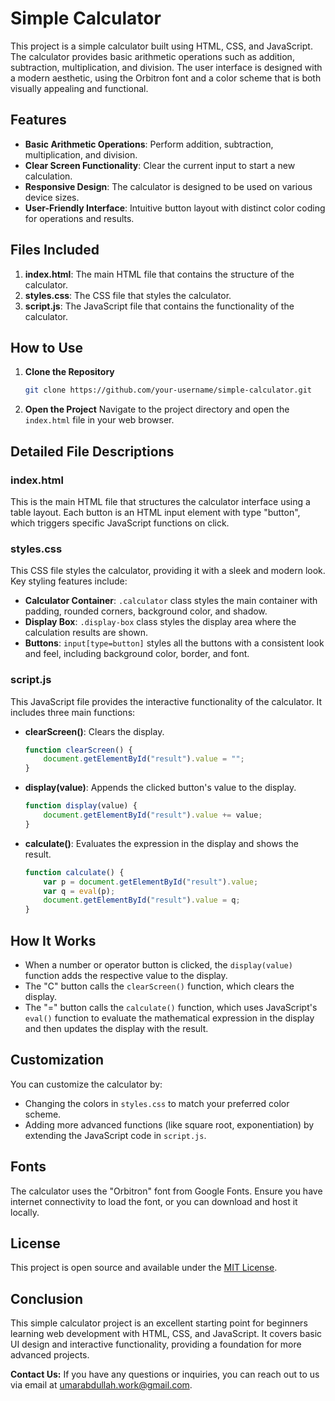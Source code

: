# Simple Calculator

This project is a simple calculator built using HTML, CSS, and JavaScript. The calculator provides basic arithmetic operations such as addition, subtraction, multiplication, and division. The user interface is designed with a modern aesthetic, using the Orbitron font and a color scheme that is both visually appealing and functional.

## Features

- **Basic Arithmetic Operations**: Perform addition, subtraction, multiplication, and division.
- **Clear Screen Functionality**: Clear the current input to start a new calculation.
- **Responsive Design**: The calculator is designed to be used on various device sizes.
- **User-Friendly Interface**: Intuitive button layout with distinct color coding for operations and results.

## Files Included

1. **index.html**: The main HTML file that contains the structure of the calculator.
2. **styles.css**: The CSS file that styles the calculator.
3. **script.js**: The JavaScript file that contains the functionality of the calculator.

## How to Use

1. **Clone the Repository**
   ```bash
   git clone https://github.com/your-username/simple-calculator.git
   ```
2. **Open the Project**
   Navigate to the project directory and open the `index.html` file in your web browser.

## Detailed File Descriptions

### index.html

This is the main HTML file that structures the calculator interface using a table layout. Each button is an HTML input element with type "button", which triggers specific JavaScript functions on click.

### styles.css

This CSS file styles the calculator, providing it with a sleek and modern look. Key styling features include:

- **Calculator Container**: `.calculator` class styles the main container with padding, rounded corners, background color, and shadow.
- **Display Box**: `.display-box` class styles the display area where the calculation results are shown.
- **Buttons**: `input[type=button]` styles all the buttons with a consistent look and feel, including background color, border, and font.

### script.js

This JavaScript file provides the interactive functionality of the calculator. It includes three main functions:

- **clearScreen()**: Clears the display.
  ```javascript
  function clearScreen() {
      document.getElementById("result").value = "";
  }
  ```
- **display(value)**: Appends the clicked button's value to the display.
  ```javascript
  function display(value) {
      document.getElementById("result").value += value;
  }
  ```
- **calculate()**: Evaluates the expression in the display and shows the result.
  ```javascript
  function calculate() {
      var p = document.getElementById("result").value;
      var q = eval(p);
      document.getElementById("result").value = q;
  }
  ```

## How It Works

- When a number or operator button is clicked, the `display(value)` function adds the respective value to the display.
- The "C" button calls the `clearScreen()` function, which clears the display.
- The "=" button calls the `calculate()` function, which uses JavaScript's `eval()` function to evaluate the mathematical expression in the display and then updates the display with the result.

## Customization

You can customize the calculator by:

- Changing the colors in `styles.css` to match your preferred color scheme.
- Adding more advanced functions (like square root, exponentiation) by extending the JavaScript code in `script.js`.

## Fonts

The calculator uses the "Orbitron" font from Google Fonts. Ensure you have internet connectivity to load the font, or you can download and host it locally.

## License

This project is open source and available under the [MIT License](LICENSE).

## Conclusion

This simple calculator project is an excellent starting point for beginners learning web development with HTML, CSS, and JavaScript. It covers basic UI design and interactive functionality, providing a foundation for more advanced projects.

**Contact Us:**
If you have any questions or inquiries, you can reach out to us via email at [umarabdullah.work@gmail.com](mailto:umarabdullah.work@gmail.com).
